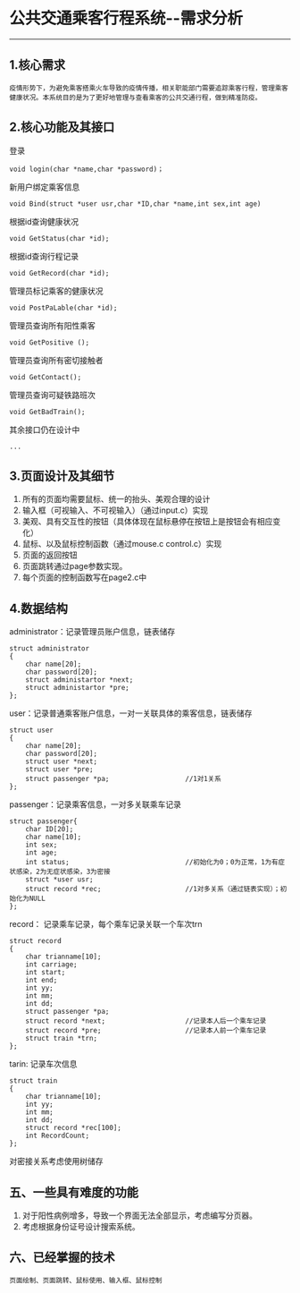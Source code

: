 公共交通乘客行程系统--需求分析
==================


-----------------------

1.核心需求  
------------------------
    疫情形势下，为避免乘客搭乘火车导致的疫情传播，相关职能部门需要追踪乘客行程，管理乘客健康状况。本系统目的是为了更好地管理与查看乘客的公共交通行程，做到精准防疫。

2.核心功能及其接口   
----------------------- 

登录  
```
void login(char *name,char *password)；
```

新用户绑定乘客信息
```
void Bind(struct *user usr,char *ID,char *name,int sex,int age)
```

根据id查询健康状况  
```
void GetStatus(char *id);
```

根据id查询行程记录  
```
void GetRecord(char *id);
```

管理员标记乘客的健康状况  
```
void PostPaLable(char *id);
```
 
管理员查询所有阳性乘客  
```
void GetPositive ();
```

管理员查询所有密切接触者  
```
void GetContact();
```

管理员查询可疑铁路班次  
```
void GetBadTrain();
```

其余接口仍在设计中
```
...
```

3.页面设计及其细节
----------------------------

1.	所有的页面均需要鼠标、统一的抬头、美观合理的设计
2.	输入框（可视输入、不可视输入）（通过input.c）实现
3.	美观、具有交互性的按钮（具体体现在鼠标悬停在按钮上是按钮会有相应变化）
4.	鼠标、以及鼠标控制函数（通过mouse.c control.c）实现
5.	页面的返回按钮
6.	页面跳转通过page参数实现。
7.	每个页面的控制函数写在page2.c中

4.数据结构  
--------------------------

administrator：记录管理员账户信息，链表储存
```
struct administrator
{
    char name[20];
    char password[20];
	struct administartor *next;
	struct administartor *pre;
};
```  

user：记录普通乘客账户信息，一对一关联具体的乘客信息，链表储存
```
struct user
{
    char name[20];
    char password[20];
	struct user *next;
	struct user *pre;
    struct passenger *pa;                   //1对1关系
};
```

passenger：记录乘客信息，一对多关联乘车记录
```
struct passenger{
    char ID[20];
    char name[10];
    int sex;
    int age;
    int status;                             //初始化为0；0为正常，1为有症状感染，2为无症状感染，3为密接
	struct *user usr;
    struct record *rec;                     //1对多关系（通过链表实现）；初始化为NULL             
};
```

record： 记录乘车记录，每个乘车记录关联一个车次trn
```
struct record
{                
    char trianname[10];
    int carriage;
    int start;
    int end;
    int yy;
    int mm;
    int dd;
    struct passenger *pa;
    struct record *next;                    //记录本人后一个乘车记录
    struct record *pre;                     //记录本人前一个乘车记录
    struct train *trn; 
};
```

tarin: 记录车次信息
```
struct train
{
    char trianname[10];
    int yy;
    int mm;
    int dd;
    struct record *rec[100]; 
    int RecordCount;   
};
```  
对密接关系考虑使用树储存

五、一些具有难度的功能
---------------------------

1. 对于阳性病例增多，导致一个界面无法全部显示，考虑编写分页器。  
2. 考虑根据身份证号设计搜索系统。

六、已经掌握的技术
------------------------------
	页面绘制、页面跳转、鼠标使用、输入框、鼠标控制









 

